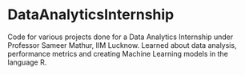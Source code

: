 # DataAnalyticsInternship

Code for various projects done for a Data Analytics Internship under Professor Sameer Mathur, IIM Lucknow.
Learned about data analysis, performance metrics and creating Machine Learning models in the language R. 

